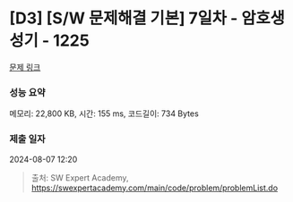 # [D3] [S/W 문제해결 기본] 7일차 - 암호생성기 - 1225 

[문제 링크](https://swexpertacademy.com/main/code/problem/problemDetail.do?contestProbId=AV14uWl6AF0CFAYD) 

### 성능 요약

메모리: 22,800 KB, 시간: 155 ms, 코드길이: 734 Bytes

### 제출 일자

2024-08-07 12:20



> 출처: SW Expert Academy, https://swexpertacademy.com/main/code/problem/problemList.do